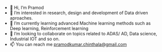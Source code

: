 - 👋 Hi, I’m Pramod 
- 👀 I’m interested in research, design and development of Data driven aproaches.
- 🌱 I’m currently learning advanced Machine learning methods such as Deep learning, Reinforcement learning
- 💞️ I’m looking to collaborate on topics related to ADAS/ AD, Data science, Industrial IOT and so on.
- 📫 You can reach me pramodkumar.chinthala@gmail.com

<!---
Pramod07Ch/Pramod07Ch is a ✨ special ✨ repository because its `README.md` (this file) appears on your GitHub profile.
You can click the Preview link to take a look at your changes.
--->
